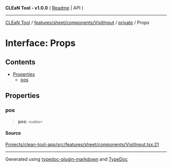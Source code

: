 **CLEaN Tool - v1.0.0** ( [Readme](../../../../../../README.md) \| API )

***

[CLEaN Tool](../../../../../../modules.md) / [features/sheet/components/VisitInput](../../README.md) / [private](../README.md) / Props

# Interface: Props

## Contents

- [Properties](Props.md#properties)
  - [pos](Props.md#pos)

## Properties

### pos

> **pos**: `number`

#### Source

[Projects/clean-tool-app/src/features/sheet/components/VisitInput.tsx:21](https://github.com/yuckyh/clean-tool-app/)

***

Generated using [typedoc-plugin-markdown](https://www.npmjs.com/package/typedoc-plugin-markdown) and [TypeDoc](https://typedoc.org/)
